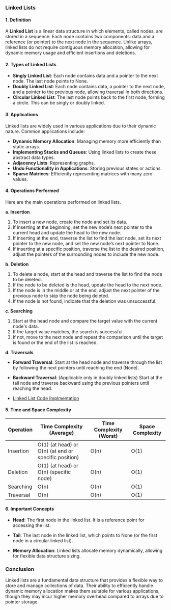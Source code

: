 ### Linked Lists

#### 1. Definition
A **Linked List** is a linear data structure in which elements, called nodes, are stored in a sequence. Each node contains two components: data and a reference (or pointer) to the next node in the sequence. Unlike arrays, linked lists do not require contiguous memory allocation, allowing for dynamic memory usage and efficient insertions and deletions.

#### 2. Types of Linked Lists
- **Singly Linked List**: Each node contains data and a pointer to the next node. The last node points to None.
- **Doubly Linked List**: Each node contains data, a pointer to the next node, and a pointer to the previous node, allowing traversal in both directions.
- **Circular Linked List**: The last node points back to the first node, forming a circle. This can be singly or doubly linked.

#### 3. Applications
Linked lists are widely used in various applications due to their dynamic nature. Common applications include:
- **Dynamic Memory Allocation**: Managing memory more efficiently than static arrays.
- **Implementing Stacks and Queues**: Using linked lists to create these abstract data types.
- **Adjacency Lists**: Representing graphs.
- **Undo Functionality in Applications**: Storing previous states or actions.
- **Sparse Matrices**: Efficiently representing matrices with many zero values.

#### 4. Operations Performed
Here are the main operations performed on linked lists.

**a. Insertion**
1. To insert a new node, create the node and set its data.
2. If inserting at the beginning, set the new node’s next pointer to the current head and update the head to the new node.
3. If inserting at the end, traverse the list to find the last node, set its next pointer to the new node, and set the new node’s next pointer to None.
4. If inserting at a specific position, traverse the list to the desired position, adjust the pointers of the surrounding nodes to include the new node.

**b. Deletion**
1. To delete a node, start at the head and traverse the list to find the node to be deleted.
2. If the node to be deleted is the head, update the head to the next node.
3. If the node is in the middle or at the end, adjust the next pointer of the previous node to skip the node being deleted.
4. If the node is not found, indicate that the deletion was unsuccessful.

**c. Searching**
1. Start at the head node and compare the target value with the current node's data.
2. If the target value matches, the search is successful.
3. If not, move to the next node and repeat the comparison until the target is found or the end of the list is reached.

**d. Traversals**
- **Forward Traversal**: Start at the head node and traverse through the list by following the next pointers until reaching the end (None).
  
- **Backward Traversal**: (Applicable only in doubly linked lists) Start at the tail node and traverse backward using the previous pointers until reaching the head.
- [Linked List Code Implmentation](https://github.com/henok-getahun/DataStructureAndAlgorithm-DSA-/blob/main/Linked%20List.py)
#### 5. Time and Space Complexity

| Operation      | Time Complexity (Average) | Time Complexity (Worst) | Space Complexity |
|----------------|----------------------------|-------------------------|------------------|
| Insertion      | O(1) (at head) or O(n) (at end or specific position) | O(n)                    | O(1)             |
| Deletion       | O(1) (at head) or O(n) (specific node) | O(n)                    | O(1)             |
| Searching      | O(n)                       | O(n)                    | O(1)             |
| Traversal      | O(n)                       | O(n)                    | O(1)             |

#### 6. Important Concepts
- **Head**: The first node in the linked list. It is a reference point for accessing the list.
  
- **Tail**: The last node in the linked list, which points to None (or the first node in a circular linked list).

- **Memory Allocation**: Linked lists allocate memory dynamically, allowing for flexible data structure sizing.

### Conclusion
Linked lists are a fundamental data structure that provides a flexible way to store and manage collections of data. Their ability to efficiently handle dynamic memory allocation makes them suitable for various applications, though they may incur higher memory overhead compared to arrays due to pointer storage.




